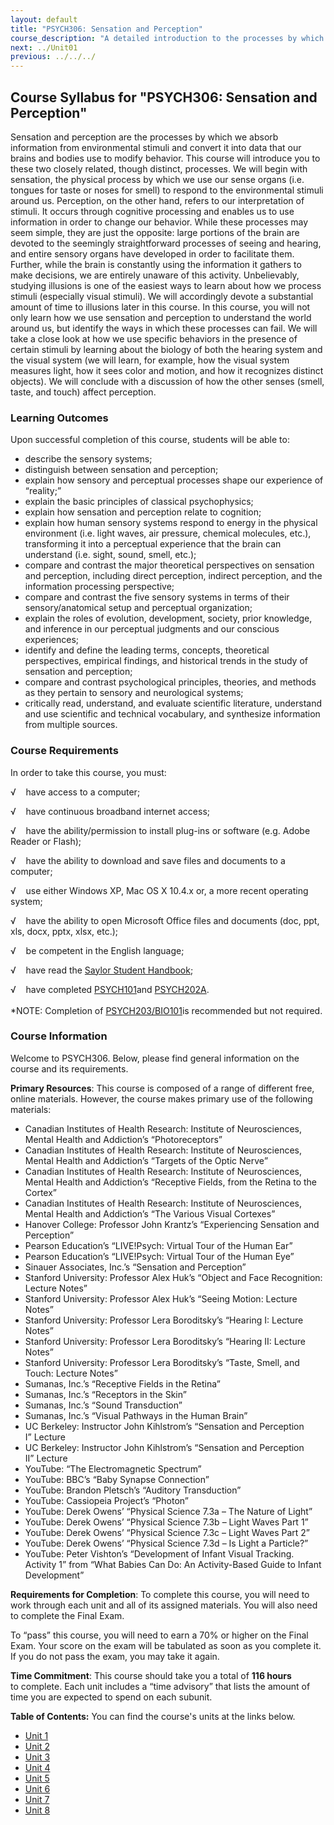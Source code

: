 ```yaml
---
layout: default
title: "PSYCH306: Sensation and Perception"
course_description: "A detailed introduction to the processes by which we absorb information from environmental stimuli and convert it into data that our brains and bodies use to modify behavior."
next: ../Unit01
previous: ../../../
---
```

Course Syllabus for "PSYCH306: Sensation and Perception"
--------------------------------------------------------

Sensation and perception are the processes by which we absorb
information from environmental stimuli and convert it into data that our
brains and bodies use to modify behavior. This course will introduce you
to these two closely related, though distinct, processes. We will begin
with sensation, the physical process by which we use our sense organs
(i.e. tongues for taste or noses for smell) to respond to the
environmental stimuli around us. Perception, on the other hand, refers
to our interpretation of stimuli. It occurs through cognitive processing
and enables us to use information in order to change our behavior. While
these processes may seem simple, they are just the opposite: large
portions of the brain are devoted to the seemingly straightforward
processes of seeing and hearing, and entire sensory organs have
developed in order to facilitate them. Further, while the brain is
constantly using the information it gathers to make decisions, we are
entirely unaware of this activity. Unbelievably, studying illusions is
one of the easiest ways to learn about how we process stimuli
(especially visual stimuli). We will accordingly devote a substantial
amount of time to illusions later in this course. In this course, you
will not only learn how we use sensation and perception to understand
the world around us, but identify the ways in which these processes can
fail. We will take a close look at how we use specific behaviors in the
presence of certain stimuli by learning about the biology of both the
hearing system and the visual system (we will learn, for example, how
the visual system measures light, how it sees color and motion, and how
it recognizes distinct objects). We will conclude with a discussion of
how the other senses (smell, taste, and touch) affect perception.

### Learning Outcomes

Upon successful completion of this course, students will be able to:  
  

-   describe the sensory systems;
-   distinguish between sensation and perception;
-   explain how sensory and perceptual processes shape our experience of
    “reality;”
-   explain the basic principles of classical psychophysics;
-   explain how sensation and perception relate to cognition;
-   explain how human sensory systems respond to energy in the physical
    environment (i.e. light waves, air pressure, chemical molecules,
    etc.), transforming it into a perceptual experience that the brain
    can understand (i.e. sight, sound, smell, etc.);
-   compare and contrast the major theoretical perspectives on sensation
    and perception, including direct perception, indirect perception,
    and the information processing perspective;
-   compare and contrast the five sensory systems in terms of their
    sensory/anatomical setup and perceptual organization;
-   explain the roles of evolution, development, society, prior
    knowledge, and inference in our perceptual judgments and our
    conscious experiences;
-   identify and define the leading terms, concepts, theoretical
    perspectives, empirical findings, and historical trends in the study
    of sensation and perception;
-   compare and contrast psychological principles, theories, and methods
    as they pertain to sensory and neurological systems;
-   critically read, understand, and evaluate scientific literature,
    understand and use scientific and technical vocabulary, and
    synthesize information from multiple sources.

### Course Requirements

In order to take this course, you must:  
  
 √    have access to a computer;  
  
 √    have continuous broadband internet access;  
  
 √    have the ability/permission to install plug-ins or software (e.g.
Adobe Reader or Flash);  
  
 √    have the ability to download and save files and documents to a
computer;  
  
 √    use either Windows XP, Mac OS X 10.4.x or, a more recent operating
system;  
  
 √    have the ability to open Microsoft Office files and documents
(doc, ppt, xls, docx, pptx, xlsx, etc.);  
  
 √    be competent in the English language;  
  
 √    have read the [Saylor Student
Handbook](http://www.saylor.org/site/wp-content/uploads/2012/05/Saylor-StudentHandbook.pdf);  
  
 √    have completed
[PSYCH101](http://www.saylor.org/courses/psych101/)and
[PSYCH202A](http://www.saylor.org/courses/psych202a/).  
    
 \*NOTE: Completion of
[PSYCH203/BIO101](http://www.saylor.org/courses/psych203/)is recommended
but not required.

### Course Information

Welcome to PSYCH306. Below, please find general information on the
course and its requirements.

**Primary Resources**: This course is composed of a range of different
free, online materials. However, the course makes primary use of the
following materials:

-   <span dir="LTR">Canadian Institutes of Health Research: Institute of
    Neurosciences, Mental Health and Addiction’s “Photoreceptors”</span>
-   <span dir="LTR">Canadian Institutes of Health Research: Institute of
    Neurosciences, Mental Health and Addiction’s “Targets of the Optic
    Nerve</span>”
-   <span dir="LTR">Canadian Institutes of Health Research: Institute of
    Neurosciences, Mental Health and Addiction’s “Receptive Fields, from
    the Retina to the Cortex”</span>
-   <span dir="LTR">Canadian Institutes of Health Research: Institute of
    Neurosciences, Mental Health and Addiction’s “The Various Visual
    Cortexes”</span>
-   <span dir="LTR">Hanover College: Professor John Krantz’s
    “Experiencing Sensation and Perception”</span>
-   <span dir="LTR">Pearson Education’s “LIVE!Psych: Virtual Tour of the
    Human Ear”</span>
-   <span dir="LTR">Pearson Education’s “LIVE!Psych: Virtual Tour of the
    Human Eye”</span>
-   <span dir="LTR">Sinauer Associates, Inc.’s “Sensation and
    Perception”</span>
-   <span dir="LTR">Stanford University: Professor Alex Huk’s “Object
    and Face Recognition: Lecture Notes”</span>
-   <span dir="LTR">Stanford University: Professor Alex Huk’s “Seeing
    Motion: Lecture Notes”</span>
-   <span dir="LTR">Stanford University: Professor Lera Boroditsky’s
    “Hearing I: Lecture Notes”</span>
-   <span dir="LTR">Stanford University: Professor Lera Boroditsky’s
    “Hearing II: Lecture Notes”</span>
-   <span dir="LTR">Stanford University: Professor Lera Boroditsky’s
    “Taste, Smell, and Touch: Lecture Notes”</span>
-   <span dir="LTR">Sumanas, Inc.’s “Receptive Fields in the
    Retina”</span>
-   <span dir="LTR">Sumanas, Inc.’s “Receptors in the Skin”</span>
-   <span dir="LTR">Sumanas, Inc.’s “Sound Transduction”</span>
-   <span dir="LTR">Sumanas, Inc.’s “Visual Pathways in the Human
    Brain”</span>
-   <span dir="LTR">UC Berkeley: Instructor John Kihlstrom’s “Sensation
    and Perception I” Lecture</span>
-   <span dir="LTR">UC Berkeley: Instructor John Kihlstrom’s “Sensation
    and Perception II” Lecture</span>
-   <span dir="LTR">YouTube: “The Electromagnetic Spectrum”</span>
-   <span dir="LTR">YouTube: </span>BBC’s “Baby Synapse Connection”
-   <span dir="LTR">YouTube: Brandon Pletsch’s “Auditory
    Transduction”</span>
-   <span dir="LTR">YouTube: Cassiopeia Project’s “Photon”</span>
-   <span dir="LTR">YouTube: Derek Owens’ “Physical Science 7.3a – The
    Nature of Light”</span>
-   <span dir="LTR">YouTube: Derek Owens’ “Physical Science 7.3b – Light
    Waves Part 1”</span>
-   <span dir="LTR">YouTube: Derek Owens’ “Physical Science 7.3c – Light
    Waves Part 2”</span>
-   <span dir="LTR">YouTube: Derek Owens’ “Physical Science 7.3d – Is
    Light a Particle?”</span>
-   <span dir="LTR">YouTube: Peter Vishton’s </span>“Development of
    Infant Visual Tracking. Activity 1” from “What Babies Can Do: An
    Activity-Based Guide to Infant Development”

**Requirements for Completion**: To complete this course, you will need
to work through each unit and all of its assigned materials. You will
also need to complete the Final Exam.

To “pass” this course, you will need to earn a 70% or higher on the
Final Exam. Your score on the exam will be tabulated as soon as you
complete it. If you do not pass the exam, you may take it again.

**Time Commitment**: This course should take you a total of **116
hours** to complete. Each unit includes a “time advisory” that lists the
amount of time you are expected to spend on each subunit.

**Table of Contents:** You can find the course's units at the links below.

- [Unit 1](https://legacy.saylor.org/psych306/Unit01/)
- [Unit 2](https://legacy.saylor.org/psych306/Unit02/)
- [Unit 3](https://legacy.saylor.org/psych306/Unit03/)
- [Unit 4](https://legacy.saylor.org/psych306/Unit04/)
- [Unit 5](https://legacy.saylor.org/psych306/Unit05/)
- [Unit 6](https://legacy.saylor.org/psych306/Unit06/)
- [Unit 7](https://legacy.saylor.org/psych306/Unit07/)
- [Unit 8](https://legacy.saylor.org/psych306/Unit08/)
